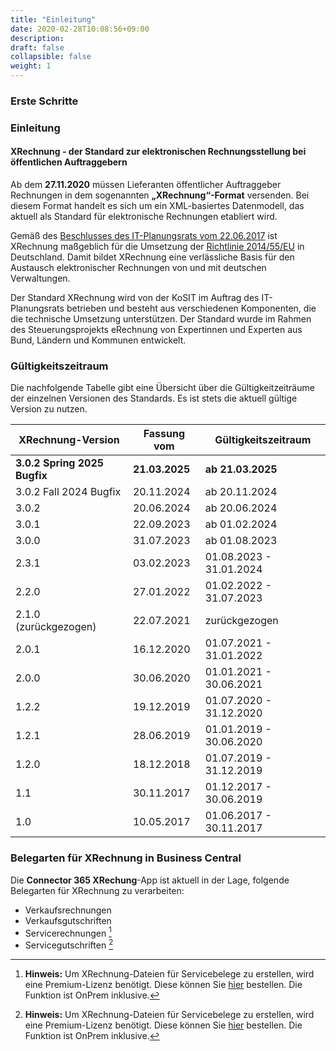 ```yaml
---
title: "Einleitung"
date: 2020-02-28T10:08:56+09:00
description: 
draft: false
collapsible: false
weight: 1
---
```

### Erste Schritte

### Einleitung

#### XRechnung - der Standard zur elektronischen Rechnungsstellung bei öffentlichen Auftraggebern

Ab dem **27.11.2020** müssen Lieferanten öffentlicher Auftraggeber Rechnungen in dem sogenannten **„XRechnung“-Format** versenden. Bei diesem Format handelt es sich um ein XML-basiertes Datenmodell, das aktuell als Standard für elektronische Rechnungen etabliert wird.

Gemäß des [Beschlusses des IT-Planungsrats vom 22.06.2017](https://www.it-planungsrat.de/SharedDocs/Sitzungen/DE/2017/Sitzung_23.html?pos=3) ist XRechnung maßgeblich für die Umsetzung der [Richtlinie 2014/55/EU](https://eur-lex.europa.eu/legal-content/DE/ALL/?uri=CELEX%3A32014L0055) in Deutschland. Damit bildet XRechnung eine verlässliche Basis für den Austausch elektronischer Rechnungen von und mit deutschen Verwaltungen.

Der Standard XRechnung wird von der KoSIT im Auftrag des IT-Planungsrats betrieben und besteht aus verschiedenen Komponenten, die die technische Umsetzung unterstützen. Der Standard wurde im Rahmen des Steuerungsprojekts eRechnung von Expertinnen und Experten aus Bund, Ländern und Kommunen entwickelt.

### Gültigkeitszeitraum

Die nachfolgende Tabelle gibt eine Übersicht über die Gültigkeitzeiträume der einzelnen Versionen des Standards. Es ist stets die aktuell gültige Version zu nutzen.

| XRechnung-Version | Fassung vom     | Gültigkeitszeitraum         |
|-------------------|-----------------|-----------------------------|
| **3.0.2 Spring 2025 Bugfix**  | **21.03.2025**      | **ab 21.03.2025**               |
| 3.0.2 Fall 2024 Bugfix  | 20.11.2024      | ab 20.11.2024               |
| 3.0.2             | 20.06.2024      | ab 20.06.2024               |
| 3.0.1             | 22.09.2023      | ab 01.02.2024               |
| 3.0.0             | 31.07.2023      | ab 01.08.2023               |
| 2.3.1             | 03.02.2023      | 01.08.2023 - 31.01.2024     |
| 2.2.0             | 27.01.2022      | 01.02.2022 - 31.07.2023     |
| 2.1.0<br>(zurückgezogen) | 22.07.2021   | zurückgezogen           |
| 2.0.1             | 16.12.2020      | 01.07.2021 - 31.01.2022     |
| 2.0.0             | 30.06.2020      | 01.01.2021 - 30.06.2021     |
| 1.2.2             | 19.12.2019      | 01.07.2020 - 31.12.2020     |
| 1.2.1             | 28.06.2019      | 01.01.2019 - 30.06.2020     |
| 1.2.0             | 18.12.2018      | 01.07.2019 - 31.12.2019     |
| 1.1               | 30.11.2017      | 01.12.2017 - 30.06.2019     |
| 1.0               | 10.05.2017      | 01.06.2017 - 30.11.2017     |


### Belegarten für XRechnung in Business Central

Die **Connector 365 XRechung**-App ist aktuell in der Lage, folgende Belegarten für XRechnung zu verarbeiten:
 - Verkaufsrechnungen
 - Verkaufsgutschriften
 - Servicerechnungen [^*]
 - Servicegutschriften [^*]

 [^*]: **Hinweis:** Um XRechnung-Dateien für Servicebelege zu erstellen, wird eine Premium-Lizenz benötigt. 
 Diese können Sie [hier](https://forms.office.com/r/6sXf5yVgai) bestellen. Die Funktion ist OnPrem inklusive.
